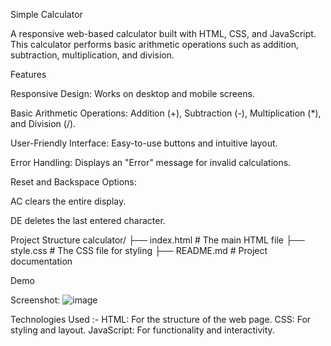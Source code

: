 Simple Calculator

A responsive web-based calculator built with HTML, CSS, and JavaScript. This calculator performs basic arithmetic operations such as addition, subtraction, multiplication, and division.

Features

Responsive Design: Works on desktop and mobile screens.

Basic Arithmetic Operations: Addition (+), Subtraction (-), Multiplication (*), and Division (/).

User-Friendly Interface: Easy-to-use buttons and intuitive layout.

Error Handling: Displays an "Error" message for invalid calculations.

Reset and Backspace Options:

AC clears the entire display.

DE deletes the last entered character.

Project Structure
calculator/
├── index.html     # The main HTML file
├── style.css      # The CSS file for styling
├── README.md      # Project documentation

Demo

Screenshot:
![image](https://github.com/user-attachments/assets/f8f9d4d1-e465-430b-9557-5ea950f3cab9)

Technologies Used :-
HTML: For the structure of the web page.
CSS: For styling and layout.
JavaScript: For functionality and interactivity.
